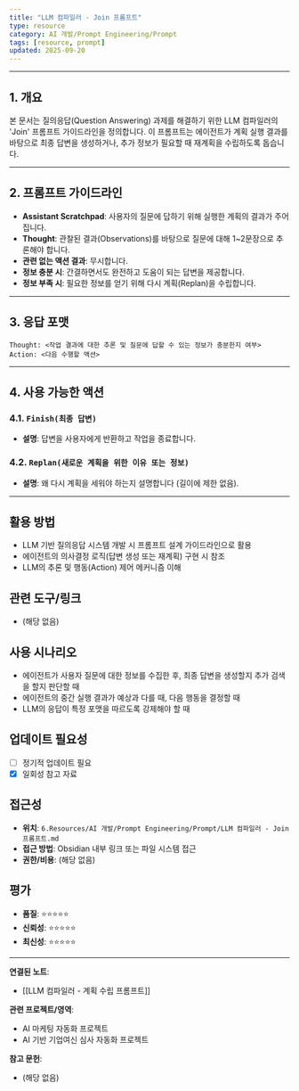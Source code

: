 ```yaml
---
title: "LLM 컴파일러 - Join 프롬프트"
type: resource
category: AI 개발/Prompt Engineering/Prompt
tags: [resource, prompt]
updated: 2025-09-20
---
```



---

## 1. 개요

본 문서는 질의응답(Question Answering) 과제를 해결하기 위한 LLM 컴파일러의 'Join' 프롬프트 가이드라인을 정의합니다. 이 프롬프트는 에이전트가 계획 실행 결과를 바탕으로 최종 답변을 생성하거나, 추가 정보가 필요할 때 재계획을 수립하도록 돕습니다.

---

## 2. 프롬프트 가이드라인

-   **Assistant Scratchpad**: 사용자의 질문에 답하기 위해 실행한 계획의 결과가 주어집니다.
-   **Thought**: 관찰된 결과(Observations)를 바탕으로 질문에 대해 1~2문장으로 추론해야 합니다.
-   **관련 없는 액션 결과**: 무시합니다.
-   **정보 충분 시**: 간결하면서도 완전하고 도움이 되는 답변을 제공합니다.
-   **정보 부족 시**: 필요한 정보를 얻기 위해 다시 계획(Replan)을 수립합니다.

---

## 3. 응답 포맷

```
Thought: <작업 결과에 대한 추론 및 질문에 답할 수 있는 정보가 충분한지 여부>
Action: <다음 수행할 액션>
```

---

## 4. 사용 가능한 액션

### 4.1. `Finish(최종 답변)`

-   **설명**: 답변을 사용자에게 반환하고 작업을 종료합니다.

### 4.2. `Replan(새로운 계획을 위한 이유 또는 정보)`

-   **설명**: 왜 다시 계획을 세워야 하는지 설명합니다 (길이에 제한 없음).

---

## 활용 방법
<!-- 이 자료를 어떻게 활용할 수 있는가? -->
- LLM 기반 질의응답 시스템 개발 시 프롬프트 설계 가이드라인으로 활용
- 에이전트의 의사결정 로직(답변 생성 또는 재계획) 구현 시 참조
- LLM의 추론 및 행동(Action) 제어 메커니즘 이해

## 관련 도구/링크
<!-- 관련된 도구, 웹사이트, 링크들 -->
- (해당 없음)

## 사용 시나리오
<!-- 어떤 상황에서 이 자료가 유용할 것인가? -->
- 에이전트가 사용자 질문에 대한 정보를 수집한 후, 최종 답변을 생성할지 추가 검색을 할지 판단할 때
- 에이전트의 중간 실행 결과가 예상과 다를 때, 다음 행동을 결정할 때
- LLM의 응답이 특정 포맷을 따르도록 강제해야 할 때

## 업데이트 필요성
<!-- 이 자료가 시간이 지나면 업데이트가 필요한가? -->
- [ ] 정기적 업데이트 필요
- [x] 일회성 참고 자료

## 접근성
<!-- 이 자료에 어떻게 접근할 수 있는가? -->
- **위치**: `6.Resources/AI 개발/Prompt Engineering/Prompt/LLM 컴파일러 - Join 프롬프트.md`
- **접근 방법**: Obsidian 내부 링크 또는 파일 시스템 접근
- **권한/비용**: (해당 없음)

## 평가
<!-- 이 자료의 품질이나 신뢰성에 대한 평가 -->
- **품질**: ⭐⭐⭐⭐⭐
- **신뢰성**: ⭐⭐⭐⭐⭐
- **최신성**: ⭐⭐⭐⭐⭐

---

**연결된 노트**:
- [[LLM 컴파일러 - 계획 수립 프롬프트]]

**관련 프로젝트/영역**:
- AI 마케팅 자동화 프로젝트
- AI 기반 기업여신 심사 자동화 프로젝트

**참고 문헌**:
- (해당 없음)
